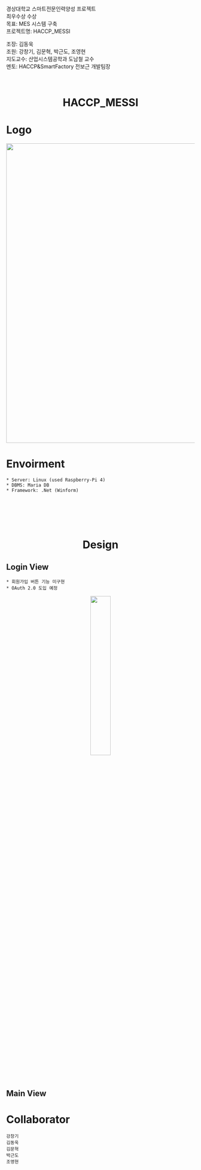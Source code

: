 

경상대학교 스마트전문인력양성 프로젝트  
최우수상 수상  
목표: MES 시스템 구축  
프로젝트명: HACCP_MESSI  
  
  



조장: 김동욱  
조원: 강창기, 김문혁, 박근도, 조영현  
지도교수: 산업시스템공학과 도남철 교수  
멘토: HACCP&SmartFactory 전보근 개발팀장


﻿<h1 align="center">HACCP_MESSI</h1>

Logo
===
<p align="center">
   <img width="800" src="https://user-images.githubusercontent.com/24702528/104091460-dd9a2f80-52c0-11eb-9670-ddb1ec496ba8.png">  
</p>


Envoirment
===
    * Server: Linux (used Raspberry-Pi 4)
    * DBMS: Maria DB
    * Framework: .Net (Winform)

<br><br><br><br>

<h1 align="center">Design</h1>

Login View
---
    * 회원가입 버튼 기능 미구현
    * OAuth 2.0 도입 예정
    
<p align="center">
   <img src="https://user-images.githubusercontent.com/24702528/104091630-e808f900-52c1-11eb-8ae7-0ff19154c279.png" width="33%">
</p>


Main View
---


Collaborator
===
    강창기
    김동욱
    김문혁
    박근도
    조영현
    

